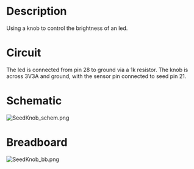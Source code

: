 # Description
Using a knob to control the brightness of an led.

# Circuit
The led is connected from pin 28 to ground via a 1k resistor.
The knob is across 3V3A and ground, with the sensor pin connected to seed pin 21.

# Schematic
![SeedKnob_schem.png](https://github.com/electro-smith/DaisyExamples/blob/master/seed/SeedKnob/resources/SeedKnob_schem.png)

# Breadboard
![SeedKnob_bb.png](https://github.com/electro-smith/DaisyExamples/blob/master/seed/SeedKnob/resources/SeedKnob_bb.png)
